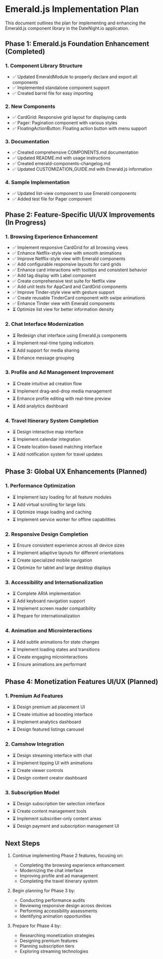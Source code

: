 # Emerald.js Implementation Plan

This document outlines the plan for implementing and enhancing the Emerald.js component library in the DateNight.io application.

## Phase 1: Emerald.js Foundation Enhancement (Completed)

### 1. Component Library Structure
- ✅ Updated EmeraldModule to properly declare and export all components
- ✅ Implemented standalone component support
- ✅ Created barrel file for easy importing

### 2. New Components
- ✅ CardGrid: Responsive grid layout for displaying cards
- ✅ Pager: Pagination component with various styles
- ✅ FloatingActionButton: Floating action button with menu support

### 3. Documentation
- ✅ Created comprehensive COMPONENTS.md documentation
- ✅ Updated README.md with usage instructions
- ✅ Created emerald-components-changelog.md
- ✅ Updated CUSTOMIZATION_GUIDE.md with Emerald.js information

### 4. Sample Implementation
- ✅ Updated list-view component to use Emerald components
- ✅ Added test file for Pager component

## Phase 2: Feature-Specific UI/UX Improvements (In Progress)

### 1. Browsing Experience Enhancement
- ✅ Implement responsive CardGrid for all browsing views
- ✅ Enhance Netflix-style view with smooth animations
- ✅ Improve Netflix-style view with Emerald components
- ✅ Add configurable responsive layouts for card grids
- ✅ Enhance card interactions with tooltips and consistent behavior
- ✅ Add tag display with Label component
- ✅ Create comprehensive test suite for Netflix view
- ✅ Add unit tests for AppCard and CardGrid components
- ✅ Improve Tinder-style view with gesture support
- ✅ Create reusable TinderCard component with swipe animations
- ✅ Enhance Tinder view with Emerald components
- ⏳ Optimize list view for better information density

### 2. Chat Interface Modernization
- ⏳ Redesign chat interface using Emerald.js components
- ⏳ Implement real-time typing indicators
- ⏳ Add support for media sharing
- ⏳ Enhance message grouping

### 3. Profile and Ad Management Improvement
- ⏳ Create intuitive ad creation flow
- ⏳ Implement drag-and-drop media management
- ⏳ Enhance profile editing with real-time preview
- ⏳ Add analytics dashboard

### 4. Travel Itinerary System Completion
- ⏳ Design interactive map interface
- ⏳ Implement calendar integration
- ⏳ Create location-based matching interface
- ⏳ Add notification system for travel updates

## Phase 3: Global UX Enhancements (Planned)

### 1. Performance Optimization
- ⏳ Implement lazy loading for all feature modules
- ⏳ Add virtual scrolling for large lists
- ⏳ Optimize image loading and caching
- ⏳ Implement service worker for offline capabilities

### 2. Responsive Design Completion
- ⏳ Ensure consistent experience across all device sizes
- ⏳ Implement adaptive layouts for different orientations
- ⏳ Create specialized mobile navigation
- ⏳ Optimize for tablet and large desktop displays

### 3. Accessibility and Internationalization
- ⏳ Complete ARIA implementation
- ⏳ Add keyboard navigation support
- ⏳ Implement screen reader compatibility
- ⏳ Prepare for internationalization

### 4. Animation and Microinteractions
- ⏳ Add subtle animations for state changes
- ⏳ Implement loading states and transitions
- ⏳ Create engaging microinteractions
- ⏳ Ensure animations are performant

## Phase 4: Monetization Features UI/UX (Planned)

### 1. Premium Ad Features
- ⏳ Design premium ad placement UI
- ⏳ Create intuitive ad boosting interface
- ⏳ Implement analytics dashboard
- ⏳ Design featured listings carousel

### 2. Camshow Integration
- ⏳ Design streaming interface with chat
- ⏳ Implement tipping UI with animations
- ⏳ Create viewer controls
- ⏳ Design content creator dashboard

### 3. Subscription Model
- ⏳ Design subscription tier selection interface
- ⏳ Create content management tools
- ⏳ Implement subscriber-only content areas
- ⏳ Design payment and subscription management UI

## Next Steps

1. Continue implementing Phase 2 features, focusing on:
   - Completing the browsing experience enhancement
   - Modernizing the chat interface
   - Improving profile and ad management
   - Completing the travel itinerary system

2. Begin planning for Phase 3 by:
   - Conducting performance audits
   - Reviewing responsive design across devices
   - Performing accessibility assessments
   - Identifying animation opportunities

3. Prepare for Phase 4 by:
   - Researching monetization strategies
   - Designing premium features
   - Planning subscription tiers
   - Exploring streaming technologies